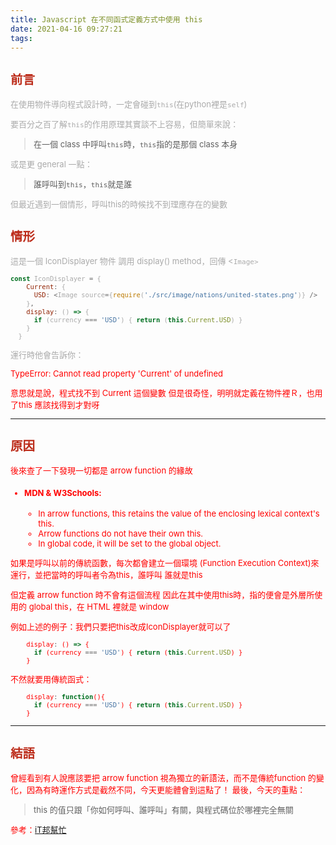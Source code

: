 ```yaml
---
title: Javascript 在不同函式定義方式中使用 this
date: 2021-04-16 09:27:21
tags:
---
```


<font size="2" color="#aaa">


## <font color="#BC2C1A"> 前言</font>

在使用物件導向程式設計時，一定會碰到`this`(在python裡是`self`)

要百分之百了解`this`的作用原理其實談不上容易，但簡單來說：

> 在一個 class 中呼叫`this`時，`this`指的是那個 class 本身

或是更 general 一點：

> 誰呼叫到`this`，`this`就是誰

但最近遇到一個情形，呼叫this的時候找不到理應存在的變數



## <font color="#BC2C1A"> 情形</font>

這是一個 IconDisplayer 物件
調用 display() method，回傳 <`Image>`

```javascript
const IconDisplayer = {
    Current: {
      USD: <Image source={require('./src/image/nations/united-states.png')} />
    },
    display: () => {
      if (currency === 'USD') { return (this.Current.USD) }
    }
  }
```

運行時他會告訴你：

<font color="red">TypeError: Cannot read property 'Current' of undefined

意思就是說，程式找不到 Current 這個變數
但是很奇怪，明明就定義在物件裡Ｒ，也用了this
應該找得到才對呀

---

## <font color="#BC2C1A"> 原因</font>

後來查了一下發現一切都是 arrow function 的緣故

- #### MDN & W3Schools:
	- In arrow functions, this retains the value of 
	the enclosing lexical context's this.
	- Arrow functions do not have their own this.
	- In global code, it will be set to the global object.

如果是呼叫以前的傳統函數，每次都會建立一個環境 (Function Execution Context)來運行，並把當時的呼叫者令為this，誰呼叫 誰就是this

但定義 arrow function 時不會有這個流程
因此在其中使用this時，指的便會是外層所使用的 global this，在 HTML 裡就是 window

例如上述的例子：我們只要把this改成IconDisplayer就可以了

```javascript
    display: () => {
      if (currency === 'USD') { return (this.Current.USD) }
    }
```

不然就要用傳統函式：

```javascript
    display: function(){
      if (currency === 'USD') { return (this.Current.USD) }
    }
````

---

## <font color="#BC2C1A"> 結語</font>

曾經看到有人說應該要把 arrow function 視為獨立的新語法，而不是傳統function 的變化，因為有時運作方式是截然不同，今天更能體會到這點了！
最後，今天的重點：

> this 的值只跟「你如何呼叫、誰呼叫」有關，與程式碼位於哪裡完全無關


參考：[iT邦幫忙](https://ithelp.ithome.com.tw/articles/10207992)
